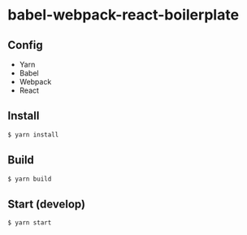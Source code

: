 # babel-webpack-react-boilerplate

## Config

- Yarn
- Babel
- Webpack
- React

## Install

```bash
$ yarn install
```

## Build

```bash
$ yarn build
```

## Start (develop)

```bash
$ yarn start
```
